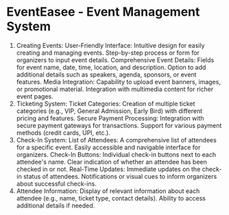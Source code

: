  <h1>EventEasee - Event Management System</h1>


1. Creating Events:
User-Friendly Interface:
Intuitive design for easily creating and managing events.
Step-by-step process or form for organizers to input event details.
Comprehensive Event Details:
Fields for event name, date, time, location, and description.
Option to add additional details such as speakers, agenda, sponsors, or event features.
Media Integration:
Capability to upload event banners, images, or promotional material.
Integration with multimedia content for richer event pages.
2. Ticketing System:
Ticket Categories:
Creation of multiple ticket categories (e.g., VIP, General Admission, Early Bird) with different pricing and features.
Secure Payment Processing:
Integration with secure payment gateways for transactions.
Support for various payment methods (credit cards, UPI, etc.).
3. Check-In System:
List of Attendees:
A comprehensive list of attendees for a specific event.
Easily accessible and navigable interface for organizers.
Check-In Buttons:
Individual check-in buttons next to each attendee's name.
Clear indication of whether an attendee has been checked in or not.
Real-Time Updates:
Immediate updates on the check-in status of attendees.
Notifications or visual cues to inform organizers about successful check-ins.
4. Attendee Information:
Display of relevant information about each attendee (e.g., name, ticket type, contact details).
Ability to access additional details if needed.
